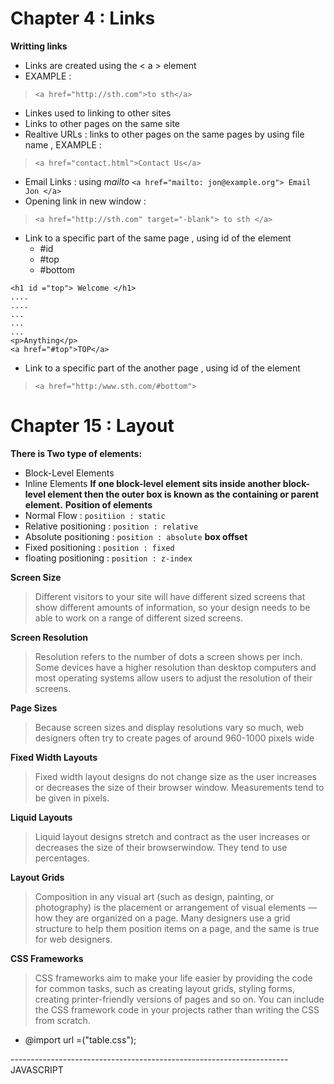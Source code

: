 # Chapter 4 : Links 

**Writting links**
- Links are created using the < a > element
- EXAMPLE :
> `<a href="http://sth.com">to sth</a>`
- Linkes used to linking to other sites
- Links to other pages on the same site
- Realtive URLs : links to other pages on the same pages by using file name , EXAMPLE :
> `<a href="contact.html">Contact Us</a>`
- Email Links : using *mailto* `<a href="mailto: jon@example.org"> Email Jon </a>`
- Opening link in new window :
> `<a href="http://sth.com" target="-blank"> to sth </a>`
- Link to a specific part of the same page , using id of the element 
  - #id
  - #top
  - #bottom
```
<h1 id ="top"> Welcome </h1>
....
....
...
...
...
<p>Anything</p>
<a href="#top">TOP</a>
```
- Link to a specific part of the another page , using id of the element
> `<a href="http:/www.sth.com/#bottom">` 

# Chapter 15 : Layout
**There is Two type of elements:**
- Block-Level Elements
- Inline Elements
**If one block-level element sits inside another block-level element then the outer box is known as the containing or parent element.**
**Position of elements**
- Normal Flow : `positiion : static`
- Relative positioning : `position : relative`
- Absolute positioning : `position : absolute`
**box offset**
- Fixed positioning : `position : fixed`
- floating positioning : `position : z-index`

**Screen Size**
> Different visitors to your site will have different sized screens that show different amounts of information, so your design needs to be able to work on a range of different sized screens.

**Screen Resolution**
> Resolution refers to the number of dots a screen shows per inch. Some devices have a higher resolution than desktop computers and most operating systems allow users to adjust the resolution of their screens.

**Page Sizes**
> Because screen sizes and display resolutions vary so much, web designers often try to create pages of around 960-1000 pixels wide 

**Fixed Width Layouts**
> Fixed width layout designs do not change size as the user increases or decreases the size of their browser window. Measurements tend to be given in pixels.

**Liquid Layouts**
> Liquid layout designs stretch and contract as the user increases or decreases the size of their browserwindow. They tend to use percentages.

**Layout Grids**
> Composition in any visual art (such as design, painting, or photography) is the placement or arrangement of visual elements — how they are organized on a page. Many designers use a grid structure to help them position items on a page, and the same is true for web designers.

**CSS Frameworks**
> CSS frameworks aim to make your life easier by providing the code for common tasks, such as creating layout grids, styling forms, creating printer-friendly versions of pages and so on. You can include the CSS framework code in your projects rather than writing the CSS from scratch.

- @import url =("table.css");

--------------------------------------------------------------------- JAVASCRIPT
